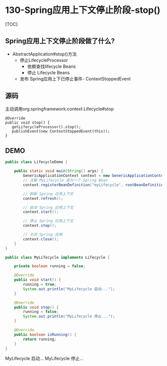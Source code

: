 # 130-Spring应用上下文停止阶段-stop()

[TOC]

## Spring应用上下文停止阶段做了什么?

- AbstractApplication#stop()方法
  - 停止LifecycleProcessor
    - 依赖查找lifecycle Beans
    - 停止 Lifecycle Beans
  - 发布 Spring应用上下已停止事件- ContextStoppedEvent

## 源码

主动调用org.springframework.context.Lifecycle#stop

```
@Override
public void stop() {
   getLifecycleProcessor().stop();
   publishEvent(new ContextStoppedEvent(this));
}
```

## DEMO

```java
public class LifecycleDemo {

    public static void main(String[] args) {
        GenericApplicationContext context = new GenericApplicationContext();
        // 注解 MyLifecycle 成为一个 Spring Bean
        context.registerBeanDefinition("myLifecycle", rootBeanDefinition(MyLifecycle.class).getBeanDefinition());

        // 刷新 Spring 应用上下文
        context.refresh();

        // 启动 Spring 应用上下文
        context.start();

        // 停止 Spring 应用上下文
        context.stop();

        // 关闭 Spring 应用
        context.close();
    }
}

```

```java
public class MyLifecycle implements Lifecycle {

    private boolean running = false;

    @Override
    public void start() {
        running = true;
        System.out.println("MyLifecycle 启动...");
    }

    @Override
    public void stop() {
        running = false;
        System.out.println("MyLifecycle 停止...");
    }

    @Override
    public boolean isRunning() {
        return running;
    }
}
```

MyLifecycle 启动...
MyLifecycle 停止...